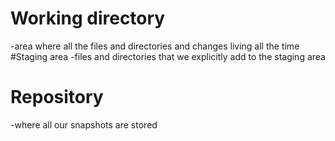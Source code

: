# Working directory
-area where all the files and directories and changes living all the time 
#Staging area
-files and directories that we explicitly add to the staging area
# Repository
-where all our snapshots are stored
